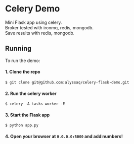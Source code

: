# Celery Demo
Mini Flask app using celery.   
Broker tested with ironmq, redis, mongodb.  
Save results with redis, mongodb.  

## Running

To run the demo:

#### 1. Clone the repo

    $ git clone git@github.com:alyssaq/celery-flask-demo.git

#### 2. Run the celery worker

    $ celery -A tasks worker -E

#### 3. Start the Flask app

    $ python app.py

#### 4. Open your browser at `0.0.0.0:5000` and add numbers!
